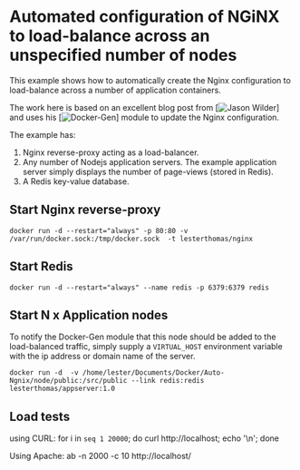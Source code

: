 Automated configuration of NGiNX to load-balance across an unspecified number of nodes
======================================================================================

This example shows how to automatically create the Nginx configuration to load-balance across a number of application containers.

The work here is based on an excellent blog post from [![Jason Wilder](http://jasonwilder.com/blog/2014/03/25/automated-nginx-reverse-proxy-for-docker/)] and uses his [![Docker-Gen](https://github.com/jwilder/docker-gen)] module to update the Nginx configuration.


The example has:

1. Nginx reverse-proxy acting as a load-balancer.
2. Any number of Nodejs application servers. The example application server simply displays the number of page-views (stored in Redis).
3. A Redis key-value database.


Start Nginx reverse-proxy
-------------------------

```
docker run -d --restart="always" -p 80:80 -v /var/run/docker.sock:/tmp/docker.sock  -t lesterthomas/nginx
```

Start Redis
-----------

```
docker run -d --restart="always" --name redis -p 6379:6379 redis
```


Start N x Application nodes
---------------------------

To notify the Docker-Gen module that this node should be added to the load-balanced traffic, simply supply a `VIRTUAL_HOST` environment variable with the ip address or domain name of the server.

```
docker run -d  -v /home/lester/Documents/Docker/Auto-Ngnix/node/public:/src/public --link redis:redis lesterthomas/appserver:1.0
```





Load tests
----------

using CURL:
for i in `seq 1 20000`; do curl http://localhost; echo '\n'; done

Using Apache:
ab -n 2000 -c 10 http://localhost/


